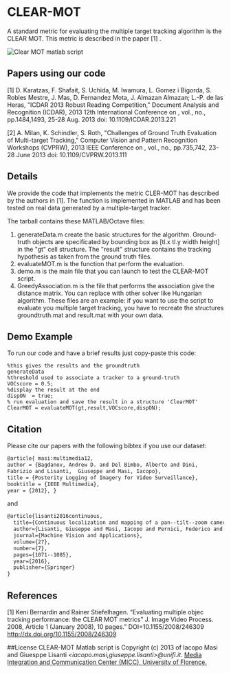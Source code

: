 # CLEAR-MOT

A standard metric for evaluating the multiple target tracking algorithm is the CLEAR MOT.  This metric is described in the paper [1] .

![Clear MOT matlab script](http://www.micc.unifi.it/masi/wp-content/uploads/2012/05/Schermata-05-2456054-alle-17.53.02.png)

## Papers using our code

[1] D. Karatzas, F. Shafait, S. Uchida, M. Iwamura, L. Gomez i Bigorda, S. Robles Mestre, J. Mas, D. Fernandez Mota, J. Almazan Almazan; L.-P. de las Heras, "ICDAR 2013 Robust Reading Competition," Document Analysis and Recognition (ICDAR), 2013 12th International Conference on , vol., no., pp.1484,1493, 25-28 Aug. 2013 doi: 10.1109/ICDAR.2013.221

[2] A. Milan, K. Schindler, S. Roth, "Challenges of Ground Truth Evaluation of Multi-target Tracking," Computer Vision and Pattern Recognition Workshops (CVPRW), 2013 IEEE Conference on , vol., no., pp.735,742, 23-28 June 2013 doi: 10.1109/CVPRW.2013.111

## Details

We provide the code that implements the metric CLER-MOT has described by the authors in [1]. The function is implemented in MATLAB and has been tested
on real data generated by a multiple-target tracker.

The tarball contains these MATLAB/Octave files:

1. generateData.m create the basic structures for the algorithm. Ground-truth objects are specificated by bounding box as [tl.x tl.y width height] in the "gt" cell structure. The "result" structure contains the tracking hypothesis as taken from the ground truth files. 
1. evaluateMOT.m is the function that perform the evaluation.
1. demo.m is the main file that you can launch to test the CLEAR-MOT script.
1. GreedyAssociation.m is the file that performs the association give the distance matrix. You can replace with other solver like Hungarian algorithm. These files are an example: if you want to use the script to evaluate you multiple target tracking, you have to recreate the structures groundtruth.mat and result.mat with your own data.


## Demo Example
To run our code and have a brief results just copy-paste this code:
	
	%this gives the results and the groundtruth
	generateData
	%threshold used to associate a tracker to a ground-truth
	VOCscore = 0.5;
	%display the result at the end
	dispON  = true;
	% run evaluation and save the result in a structure 'ClearMOT'
	ClearMOT = evaluateMOT(gt,result,VOCscore,dispON);


## Citation

Please cite our papers with the following bibtex if you use our dataset:

``` latex
@article{ masi:multimedia12,
author = {Bagdanov, Andrew D. and Del Bimbo, Alberto and Dini, 
Fabrizio and Lisanti,  Giuseppe and Masi, Iacopo},
title = {Posterity Logging of Imagery for Video Surveillance},
booktitle = {IEEE Multimedia},
year = {2012}, }
```

and

```latex
@article{lisanti2016continuous,
  title={Continuous localization and mapping of a pan--tilt--zoom camera for wide area tracking},
  author={Lisanti, Giuseppe and Masi, Iacopo and Pernici, Federico and Del Bimbo, Alberto},
  journal={Machine Vision and Applications},
  volume={27},
  number={7},
  pages={1071--1085},
  year={2016},
  publisher={Springer}
}
```

## References

[1] Keni Bernardin and Rainer Stiefelhagen. “Evaluating multiple
objec tracking performance: the CLEAR MOT metrics” J. Image Video
Process. 2008, Article 1 (January 2008), 10 pages.” DOI=10.1155/2008/246309
http://dx.doi.org/10.1155/2008/246309

##License
CLEAR-MOT Matlab script is Copyright (c) 2013 of Iacopo Masi and Giuesppe Lisanti *\<iacopo.masi,giuseppe.lisanti\>@unifi.it*.
[Media Integration and Communication Center (MICC), University of Florence. ](http://www.micc.unifi.it/vim)
